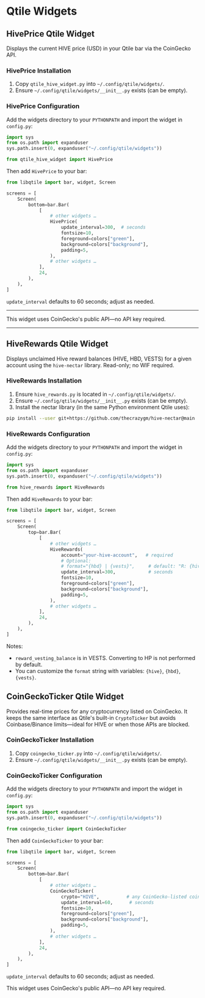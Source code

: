 # Qtile Widgets

## HivePrice Qtile Widget

Displays the current HIVE price (USD) in your Qtile bar via the CoinGecko API.

### HivePrice Installation

1. Copy `qtile_hive_widget.py` into `~/.config/qtile/widgets/`.
2. Ensure `~/.config/qtile/widgets/__init__.py` exists (can be empty).

### HivePrice Configuration

Add the widgets directory to your `PYTHONPATH` and import the widget in `config.py`:

```python
import sys
from os.path import expanduser
sys.path.insert(0, expanduser("~/.config/qtile/widgets"))

from qtile_hive_widget import HivePrice
```

Then add `HivePrice` to your bar:

```python
from libqtile import bar, widget, Screen

screens = [
    Screen(
        bottom=bar.Bar(
            [
                # other widgets …
                HivePrice(
                    update_interval=300,  # seconds
                    fontsize=10,
                    foreground=colors["green"],
                    background=colors["background"],
                    padding=5,
                ),
                # other widgets …
            ],
            24,
        ),
    ),
]

```

`update_interval` defaults to 60 seconds; adjust as needed.

---

This widget uses CoinGecko's public API—no API key required.

---

## HiveRewards Qtile Widget

Displays unclaimed Hive reward balances (HIVE, HBD, VESTS) for a given account using the `hive-nectar` library. Read-only; no WIF required.

### HiveRewards Installation

1. Ensure `hive_rewards.py` is located in `~/.config/qtile/widgets/`.
2. Ensure `~/.config/qtile/widgets/__init__.py` exists (can be empty).
3. Install the nectar library (in the same Python environment Qtile uses):

```bash
pip install --user git+https://github.com/thecrazygm/hive-nectar@main
```

### HiveRewards Configuration

Add the widgets directory to your `PYTHONPATH` and import the widget in `config.py`:

```python
import sys
from os.path import expanduser
sys.path.insert(0, expanduser("~/.config/qtile/widgets"))

from hive_rewards import HiveRewards
```

Then add `HiveRewards` to your bar:

```python
from libqtile import bar, widget, Screen

screens = [
    Screen(
        top=bar.Bar(
            [
                # other widgets …
                HiveRewards(
                    account="your-hive-account",   # required
                    # Optional:
                    # format="{hbd} | {vests}",     # default: "R: {hive} | {hbd} | {vests}"
                    update_interval=300,            # seconds
                    fontsize=10,
                    foreground=colors["green"],
                    background=colors["background"],
                    padding=5,
                ),
                # other widgets …
            ],
            24,
        ),
    ),
]
```

Notes:

- `reward_vesting_balance` is in VESTS. Converting to HP is not performed by default.
- You can customize the `format` string with variables: `{hive}`, `{hbd}`, `{vests}`.

## CoinGeckoTicker Qtile Widget

Provides real-time prices for any cryptocurrency listed on CoinGecko. It keeps the same interface as Qtile's built-in `CryptoTicker` but avoids Coinbase/Binance limits—ideal for HIVE or when those APIs are blocked.

### CoinGeckoTicker Installation

1. Copy `coingecko_ticker.py` into `~/.config/qtile/widgets/`.
2. Ensure `~/.config/qtile/widgets/__init__.py` exists (can be empty).

### CoinGeckoTicker Configuration

Add the widgets directory to your `PYTHONPATH` and import the widget in `config.py`:

```python
import sys
from os.path import expanduser
sys.path.insert(0, expanduser("~/.config/qtile/widgets"))

from coingecko_ticker import CoinGeckoTicker
```

Then add `CoinGeckoTicker` to your bar:

```python
from libqtile import bar, widget, Screen

screens = [
    Screen(
        bottom=bar.Bar(
            [
                # other widgets …
                CoinGeckoTicker(
                    crypto="HIVE",          # any CoinGecko-listed coin
                    update_interval=60,      # seconds
                    fontsize=10,
                    foreground=colors["green"],
                    background=colors["background"],
                    padding=5,
                ),
                # other widgets …
            ],
            24,
        ),
    ),
]
```

`update_interval` defaults to 60 seconds; adjust as needed.

This widget uses CoinGecko's public API—no API key required.
